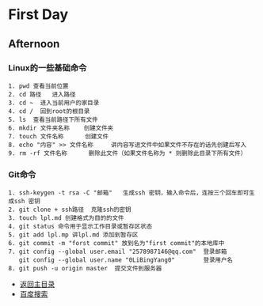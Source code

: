 # First Day
## Afternoon
### Linux的一些基础命令
	1. pwd 查看当前位置
	2. cd 路径   进入路径
	3. cd ~  进入当前用户的家目录
	4. cd /  回到root的根目录
	5. ls  查看当前路径下所有文件
	6. mkdir 文件夹名称    创建文件夹
	7. touch 文件名称      创建文件
	8. echo "内容" >> 文件名称     讲内容写进文件中如果文件不存在的话先创建后写入
	9. rm -rf 文件名称      删除此文件（如果文件名称为 * 则删除此目录下所有文件）

### Git命令
	1. ssh-keygen -t rsa -C "邮箱"   生成ssh 密钥，输入命令后，连按三个回车即可生成ssh 密钥  
	2. git clone + ssh路径  克隆ssh的密钥
	3. touch lpl.md 创建格式为目的的文件
	4. git status 命令用于显示工作目录或暂存区状态
	5. git add lpl.mp 讲lpl.md 添加到暂存区
	6. git commit -m "forst commit" 放到名为"first commit"的本地库中
	7. git config --global user.email "2578987146@qq.com"  登录邮箱
	   git config --global user.name "0LiBingYang0"		   登录用户名
	8. git push -u origin master  提交文件到服务器
- [返回主目录](https://abell4.github.io/)
- [百度搜索](http://baidu.com)
										  
